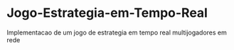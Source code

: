# Jogo-Estrategia-em-Tempo-Real
 Implementacao de um jogo de estrategia em tempo real multijogadores em rede
